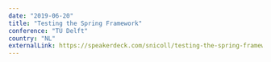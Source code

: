 ```yaml
---
date: "2019-06-20"
title: "Testing the Spring Framework"
conference: "TU Delft"
country: "NL"
externalLink: https://speakerdeck.com/snicoll/testing-the-spring-framework
---
```

